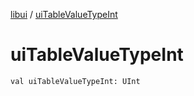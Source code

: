 [libui](README.md) / [uiTableValueTypeInt](ui-table-value-type-int.md)

# uiTableValueTypeInt

`val uiTableValueTypeInt: UInt`
